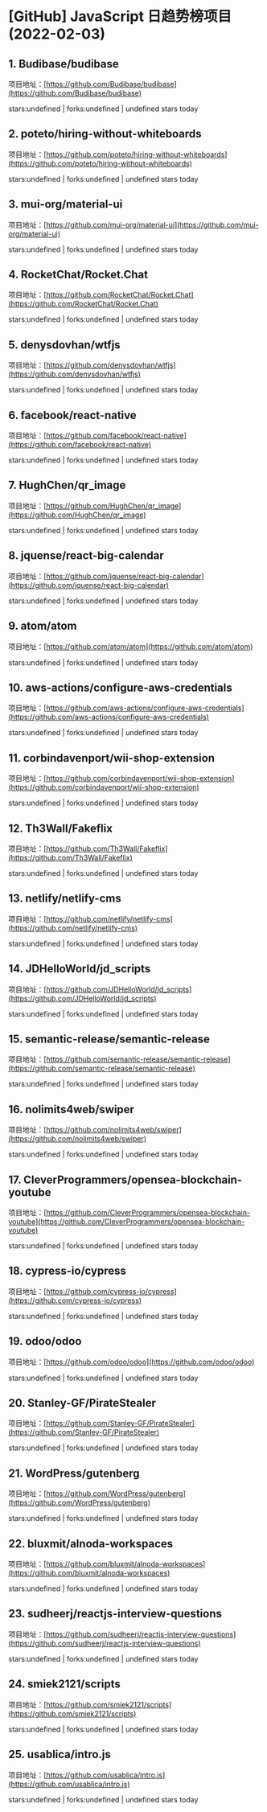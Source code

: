 # [GitHub] JavaScript 日趋势榜项目(2022-02-03)

## 1. Budibase/budibase 

项目地址：[https://github.com/Budibase/budibase](https://github.com/Budibase/budibase)

stars:undefined | forks:undefined | undefined stars today 



## 2. poteto/hiring-without-whiteboards 

项目地址：[https://github.com/poteto/hiring-without-whiteboards](https://github.com/poteto/hiring-without-whiteboards)

stars:undefined | forks:undefined | undefined stars today 



## 3. mui-org/material-ui 

项目地址：[https://github.com/mui-org/material-ui](https://github.com/mui-org/material-ui)

stars:undefined | forks:undefined | undefined stars today 



## 4. RocketChat/Rocket.Chat 

项目地址：[https://github.com/RocketChat/Rocket.Chat](https://github.com/RocketChat/Rocket.Chat)

stars:undefined | forks:undefined | undefined stars today 



## 5. denysdovhan/wtfjs 

项目地址：[https://github.com/denysdovhan/wtfjs](https://github.com/denysdovhan/wtfjs)

stars:undefined | forks:undefined | undefined stars today 



## 6. facebook/react-native 

项目地址：[https://github.com/facebook/react-native](https://github.com/facebook/react-native)

stars:undefined | forks:undefined | undefined stars today 



## 7. HughChen/qr_image 

项目地址：[https://github.com/HughChen/qr_image](https://github.com/HughChen/qr_image)

stars:undefined | forks:undefined | undefined stars today 



## 8. jquense/react-big-calendar 

项目地址：[https://github.com/jquense/react-big-calendar](https://github.com/jquense/react-big-calendar)

stars:undefined | forks:undefined | undefined stars today 



## 9. atom/atom 

项目地址：[https://github.com/atom/atom](https://github.com/atom/atom)

stars:undefined | forks:undefined | undefined stars today 



## 10. aws-actions/configure-aws-credentials 

项目地址：[https://github.com/aws-actions/configure-aws-credentials](https://github.com/aws-actions/configure-aws-credentials)

stars:undefined | forks:undefined | undefined stars today 



## 11. corbindavenport/wii-shop-extension 

项目地址：[https://github.com/corbindavenport/wii-shop-extension](https://github.com/corbindavenport/wii-shop-extension)

stars:undefined | forks:undefined | undefined stars today 



## 12. Th3Wall/Fakeflix 

项目地址：[https://github.com/Th3Wall/Fakeflix](https://github.com/Th3Wall/Fakeflix)

stars:undefined | forks:undefined | undefined stars today 



## 13. netlify/netlify-cms 

项目地址：[https://github.com/netlify/netlify-cms](https://github.com/netlify/netlify-cms)

stars:undefined | forks:undefined | undefined stars today 



## 14. JDHelloWorld/jd_scripts 

项目地址：[https://github.com/JDHelloWorld/jd_scripts](https://github.com/JDHelloWorld/jd_scripts)

stars:undefined | forks:undefined | undefined stars today 



## 15. semantic-release/semantic-release 

项目地址：[https://github.com/semantic-release/semantic-release](https://github.com/semantic-release/semantic-release)

stars:undefined | forks:undefined | undefined stars today 



## 16. nolimits4web/swiper 

项目地址：[https://github.com/nolimits4web/swiper](https://github.com/nolimits4web/swiper)

stars:undefined | forks:undefined | undefined stars today 



## 17. CleverProgrammers/opensea-blockchain-youtube 

项目地址：[https://github.com/CleverProgrammers/opensea-blockchain-youtube](https://github.com/CleverProgrammers/opensea-blockchain-youtube)

stars:undefined | forks:undefined | undefined stars today 



## 18. cypress-io/cypress 

项目地址：[https://github.com/cypress-io/cypress](https://github.com/cypress-io/cypress)

stars:undefined | forks:undefined | undefined stars today 



## 19. odoo/odoo 

项目地址：[https://github.com/odoo/odoo](https://github.com/odoo/odoo)

stars:undefined | forks:undefined | undefined stars today 



## 20. Stanley-GF/PirateStealer 

项目地址：[https://github.com/Stanley-GF/PirateStealer](https://github.com/Stanley-GF/PirateStealer)

stars:undefined | forks:undefined | undefined stars today 



## 21. WordPress/gutenberg 

项目地址：[https://github.com/WordPress/gutenberg](https://github.com/WordPress/gutenberg)

stars:undefined | forks:undefined | undefined stars today 



## 22. bluxmit/alnoda-workspaces 

项目地址：[https://github.com/bluxmit/alnoda-workspaces](https://github.com/bluxmit/alnoda-workspaces)

stars:undefined | forks:undefined | undefined stars today 



## 23. sudheerj/reactjs-interview-questions 

项目地址：[https://github.com/sudheerj/reactjs-interview-questions](https://github.com/sudheerj/reactjs-interview-questions)

stars:undefined | forks:undefined | undefined stars today 



## 24. smiek2121/scripts 

项目地址：[https://github.com/smiek2121/scripts](https://github.com/smiek2121/scripts)

stars:undefined | forks:undefined | undefined stars today 



## 25. usablica/intro.js 

项目地址：[https://github.com/usablica/intro.js](https://github.com/usablica/intro.js)

stars:undefined | forks:undefined | undefined stars today 



